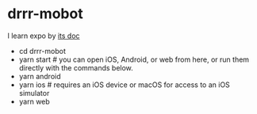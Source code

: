# drrr-mobot

I learn expo by [its doc](https://docs.expo.io/get-started/installation/)

- cd drrr-mobot
- yarn start # you can open iOS, Android, or web from here, or run them directly with the commands below.
- yarn android
- yarn ios # requires an iOS device or macOS for access to an iOS simulator
- yarn web

